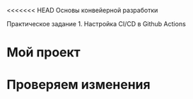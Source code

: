 <<<<<<< HEAD
Основы конвейерной разработки

Практическое задание 1. Настройка CI/CD в Github Actions

# Мой проект
# Проверяем изменения
